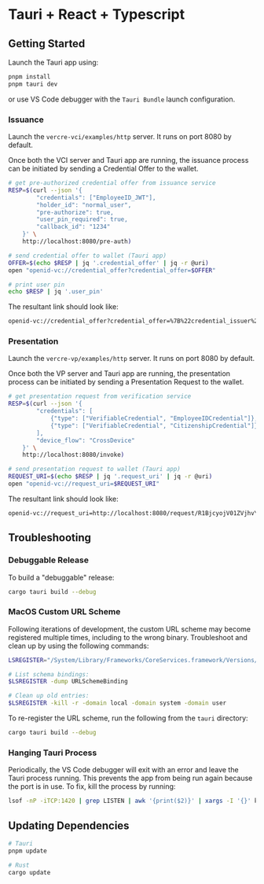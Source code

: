 # Tauri + React + Typescript

## Getting Started

Launch the Tauri app using:

```bash
pnpm install
pnpm tauri dev
```

or use VS Code debugger with the `Tauri Bundle` launch configuration.

### Issuance

Launch the `vercre-vci/examples/http` server. It runs on port 8080 by default.

Once both the VCI server and Tauri app are running, the issuance process can be initiated by sending a Credential Offer to the wallet.

```bash
# get pre-authorized credential offer from issuance service
RESP=$(curl --json '{
        "credentials": ["EmployeeID_JWT"],
        "holder_id": "normal_user",
        "pre-authorize": true,
        "user_pin_required": true,
        "callback_id": "1234"
    }' \
    http://localhost:8080/pre-auth)

# send credential offer to wallet (Tauri app)
OFFER=$(echo $RESP | jq '.credential_offer' | jq -r @uri)
open "openid-vc://credential_offer?credential_offer=$OFFER"

# print user pin
echo $RESP | jq '.user_pin'
```

The resultant link should look like:

```bash
openid-vc://credential_offer?credential_offer=%7B%22credential_issuer%22%3A%22http%3A%2F%2Flocalhost%3A8080%22%2C%22credentials%22%3A%5B%22EmployeeID_JWT%22%5D%2C%22grants%22%3A%7B%22authorization_code%22%3Anull%2C%22urn%3Aietf%3Aparams%3Aoauth%3Agrant-type%3Apre-authorized_code%22%3A%7B%22authorization_server%22%3Anull%2C%22interval%22%3Anull%2C%22pre-authorized_code%22%3A%22QCZ1WTMmYjNDUjJSQHNTMmRAR3RaU1ZPSkAlaW1TQVo%22%2C%22user_pin_required%22%3Atrue%7D%7D%7D
```

### Presentation

Launch the `vercre-vp/examples/http` server. It runs on port 8080 by default.

Once both the VP server and Tauri app are running, the presentation process can be initiated by sending a Presentation Request to the wallet.

```bash
# get presentation request from verification service
RESP=$(curl --json '{
        "credentials": [
            {"type": ["VerifiableCredential", "EmployeeIDCredential"]},
            {"type": ["VerifiableCredential", "CitizenshipCredential"]}
        ],
        "device_flow": "CrossDevice"
    }' \
    http://localhost:8080/invoke)

# send presentation request to wallet (Tauri app)
REQUEST_URI=$(echo $RESP | jq '.request_uri' | jq -r @uri)
open "openid-vc://request_uri=$REQUEST_URI"
```

The resultant link should look like:

```bash
openid-vc://request_uri=http://localhost:8080/request/R1BjcyojV01ZVjhvY0shayV-c3QyNEV5b1U1S2Eobl4
```

## Troubleshooting

### Debuggable Release

To build a "debuggable" release:

```bash
cargo tauri build --debug
```

### MacOS Custom URL Scheme

Following iterations of development, the custom URL scheme may become registered multiple times, including to the wrong binary. Troubleshoot and clean up by using the following commands:

```bash
LSREGISTER="/System/Library/Frameworks/CoreServices.framework/Versions/A/Frameworks/LaunchServices.framework/Versions/A/Support/lsregister"

# List schema bindings:
$LSREGISTER -dump URLSchemeBinding

# Clean up old entries:
$LSREGISTER -kill -r -domain local -domain system -domain user
```

To re-register the URL scheme, run the following from the `tauri` directory:

```bash
cargo tauri build --debug
```

### Hanging Tauri Process

Periodically, the VS Code debugger will exit with an error and leave the Tauri process running. This prevents the app from being run again because the port is in use. To fix, kill the process by running:

```bash
lsof -nP -iTCP:1420 | grep LISTEN | awk '{print($2)}' | xargs -I '{}' kill {}
```

## Updating Dependencies

```bash
# Tauri
pnpm update

# Rust
cargo update
```
